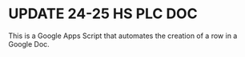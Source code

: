 # UPDATE 24-25 HS PLC DOC
This is a Google Apps Script that automates the creation of a row in a Google Doc.